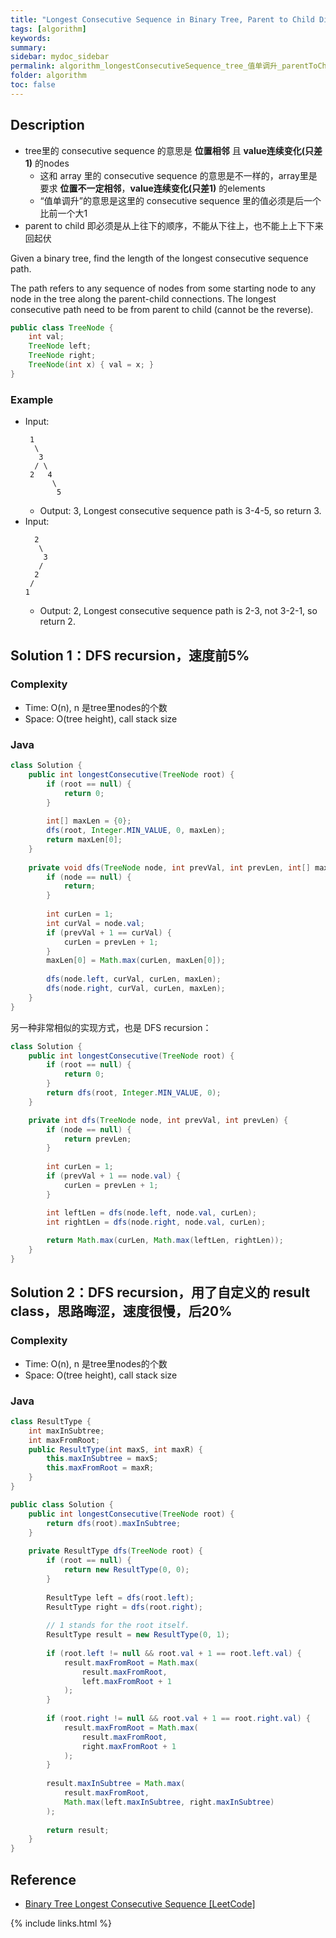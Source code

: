 ```yaml
---
title: "Longest Consecutive Sequence in Binary Tree, Parent to Child Direction"
tags: [algorithm]
keywords:
summary:
sidebar: mydoc_sidebar
permalink: algorithm_longestConsecutiveSequence_tree_值单调升_parentToChild.html
folder: algorithm
toc: false
---
```


## Description
* tree里的 consecutive sequence 的意思是 **位置相邻** 且 **value连续变化(只差1)** 的nodes
  * 这和 array 里的 consecutive sequence 的意思是不一样的，array里是要求 **位置不一定相邻**，**value连续变化(只差1)** 的elements
  * “值单调升”的意思是这里的 consecutive sequence 里的值必须是后一个比前一个大1
* parent to child 即必须是从上往下的顺序，不能从下往上，也不能上上下下来回起伏

Given a binary tree, find the length of the longest consecutive sequence path.

The path refers to any sequence of nodes from some starting node to any node in the tree along the parent-child connections. The longest consecutive path need to be from parent to child (cannot be the reverse).
```java
public class TreeNode {
    int val;
    TreeNode left;
    TreeNode right;
    TreeNode(int x) { val = x; }
}
```

### Example
* Input: 
  ```
   1
    \
     3
    / \
   2   4
        \
         5
  ```
  * Output: 3, Longest consecutive sequence path is 3-4-5, so return 3.
* Input: 
  ```
    2
     \
      3
     / 
    2    
   / 
  1
  ```
  * Output: 2, Longest consecutive sequence path is 2-3, not 3-2-1, so return 2.
  
## Solution 1：DFS recursion，速度前5%

### Complexity
* Time: O(n), n 是tree里nodes的个数
* Space: O(tree height), call stack size 

### Java
```java
class Solution {
    public int longestConsecutive(TreeNode root) {
        if (root == null) {
            return 0;
        }
        
        int[] maxLen = {0};
        dfs(root, Integer.MIN_VALUE, 0, maxLen);
        return maxLen[0];
    }
    
    private void dfs(TreeNode node, int prevVal, int prevLen, int[] maxLen) {
        if (node == null) {
            return;
        }
        
        int curLen = 1;
        int curVal = node.val;
        if (prevVal + 1 == curVal) {
            curLen = prevLen + 1;
        }
        maxLen[0] = Math.max(curLen, maxLen[0]);
        
        dfs(node.left, curVal, curLen, maxLen);
        dfs(node.right, curVal, curLen, maxLen);
    }
}
```

另一种非常相似的实现方式，也是 DFS recursion：
```java
class Solution {
    public int longestConsecutive(TreeNode root) {
        if (root == null) {
            return 0;
        }
        return dfs(root, Integer.MIN_VALUE, 0);
    }

    private int dfs(TreeNode node, int prevVal, int prevLen) {
        if (node == null) {
            return prevLen;
        }
        
        int curLen = 1;
        if (prevVal + 1 == node.val) {
            curLen = prevLen + 1;
        }

        int leftLen = dfs(node.left, node.val, curLen);
        int rightLen = dfs(node.right, node.val, curLen);
       
        return Math.max(curLen, Math.max(leftLen, rightLen));
    }
}
```

## Solution 2：DFS recursion，用了自定义的 result class，思路晦涩，速度很慢，后20%

### Complexity
* Time: O(n), n 是tree里nodes的个数
* Space: O(tree height), call stack size 

### Java
```java
class ResultType {
    int maxInSubtree;
    int maxFromRoot;
    public ResultType(int maxS, int maxR) {
        this.maxInSubtree = maxS;
        this.maxFromRoot = maxR;
    }
}

public class Solution {
    public int longestConsecutive(TreeNode root) {
        return dfs(root).maxInSubtree;
    }
    
    private ResultType dfs(TreeNode root) {
        if (root == null) {
            return new ResultType(0, 0);
        }
        
        ResultType left = dfs(root.left);
        ResultType right = dfs(root.right);
        
        // 1 stands for the root itself.
        ResultType result = new ResultType(0, 1);
        
        if (root.left != null && root.val + 1 == root.left.val) {
            result.maxFromRoot = Math.max(
                result.maxFromRoot,
                left.maxFromRoot + 1
            );
        }
        
        if (root.right != null && root.val + 1 == root.right.val) {
            result.maxFromRoot = Math.max(
                result.maxFromRoot,
                right.maxFromRoot + 1
            );
        }
        
        result.maxInSubtree = Math.max(
            result.maxFromRoot,
            Math.max(left.maxInSubtree, right.maxInSubtree)
        );
        
        return result;
    }
}
```

## Reference
* [Binary Tree Longest Consecutive Sequence
 [LeetCode]](https://leetcode.com/problems/binary-tree-longest-consecutive-sequence/description/)

{% include links.html %}

